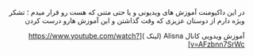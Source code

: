 <div dir="rtl">


در این داکیومنت آموزش های ویدیونی و یا حتی متنی که هست رو قرار میدم ؛ تشکر ویژه دارم از دوستان عزیزی که وقت گذاشتن و این آموزش هارو درست کردن 


آموزش ویدویی کانال Alisna
(لینک )[https://www.youtube.com/watch?v=AFzbnn7SrWc]


</div>

